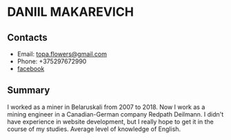 #  DANIIL MAKAREVICH

## Contacts
* Email: topa.flowers@gmail.com
* Phone: +375297672990
* [facebook]

## Summary
I worked as a miner in Belaruskali from 2007 to 2018. Now I work as a mining engineer in a Canadian-German company Redpath Deilmann.
I didn't have experience in website development, but I really hope to get it in the course of my studies. 
Average level of knowledge of English.


[facebook]: <https://www.facebook.com/daniil.makarevich>

